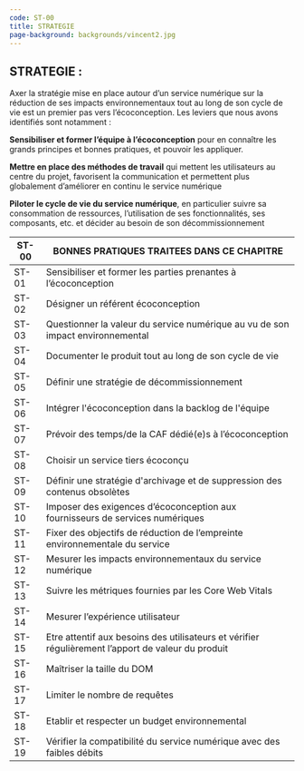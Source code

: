 ```yaml
---
code: ST-00
title: STRATEGIE
page-background: backgrounds/vincent2.jpg
---
```

## STRATEGIE :

Axer la stratégie mise en place autour d’un service numérique sur la réduction de ses impacts environnementaux tout au long de son cycle de vie est un premier pas vers l’écoconception. Les leviers que nous avons identifiés sont notamment :

**Sensibiliser et former l’équipe à l’écoconception** pour en connaître les grands principes et bonnes pratiques, et pouvoir les appliquer.

**Mettre en place des méthodes de travail** qui mettent les utilisateurs au centre du projet, favorisent la communication et permettent plus globalement d’améliorer en continu le service numérique

**Piloter le cycle de vie du service numérique**, en particulier suivre sa consommation de ressources, l’utilisation de ses fonctionnalités, ses composants, etc. et décider au besoin de son décommissionnement

| ST-00 | BONNES PRATIQUES TRAITEES DANS CE CHAPITRE                                                             |
| ----- | ------------------------------------------------------------------------------------------------------ |
| ST-01 | Sensibiliser et former les parties prenantes à l’écoconception                                      |
| ST-02 | Désigner un référent écoconception                                                                 |
| ST-03 | Questionner la valeur du service numérique au vu de son impact environnemental                        |
| ST-04 | Documenter le produit tout au long de son cycle de vie                                                 |
| ST-05 | Définir une stratégie de décommissionnement                                                         |
| ST-06 | Intégrer l'écoconception dans la backlog de l'équipe                                                |
| ST-07 | Prévoir des temps/de la CAF dédié(e)s à l’écoconception                                          |
| ST-08 | Choisir un service tiers écoconçu                                                                    |
| ST-09 | Définir une stratégie d'archivage et de suppression des contenus obsolètes                          |
| ST-10 | Imposer des exigences d’écoconception aux fournisseurs de services numériques                       |
| ST-11 | Fixer des objectifs de réduction de l’empreinte environnementale du service                          |
| ST-12 | Mesurer les impacts environnementaux du service numérique                                             |
| ST-13 | Suivre les métriques fournies par les Core Web Vitals                                                 |
| ST-14 | Mesurer l’expérience utilisateur                                                                     |
| ST-15 | Etre attentif aux besoins des utilisateurs et vérifier régulièrement l’apport de valeur du produit |
| ST-16 | Maîtriser la taille du DOM                                                                            |
| ST-17 | Limiter le nombre de requêtes                                                                         |
| ST-18 | Etablir et respecter un budget environnemental                                                         |
| ST-19 | Vérifier la compatibilité du service numérique avec des faibles débits                             |
